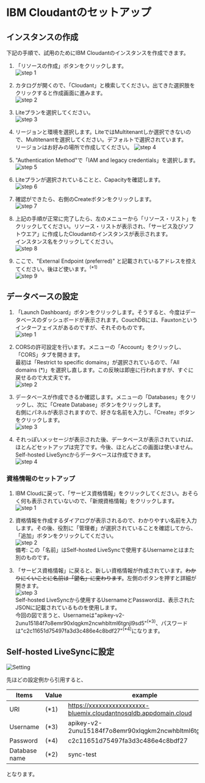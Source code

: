 # IBM Cloudantのセットアップ

## インスタンスの作成
下記の手順で、試用のためにIBM Cloudantのインスタンスを作成できます。


1. 「リソースの作成」ボタンをクリックします。  
   ![step 1](../instruction_images/cloudant_1.png)

1. カタログが開くので、「Cloudant」と検索してください。出てきた選択肢をクリックすると作成画面に進みます。  
   ![step 2](../instruction_images/cloudant_2.png)

1. Liteプランを選択してください。  
   ![step 3](../instruction_images/cloudant_3.png)

1. リージョンと環境を選択します。LiteではMultitenantしか選択できないので、Multitenantを選択してください。デフォルトで選択されています。  
リージョンはお好みの場所で作成してください。
![step 4](../instruction_images/cloudant_4.png) 

3. "Authentication Method"で「IAM and legacy credentials」を選択します。  
![step 5](../instruction_images/cloudant_5.png)

4. Liteプランが選択されていることと、Capacityを確認します。  
   ![step 6](../instruction_images/cloudant_6.png)

5. 確認ができたら、右側のCreateボタンをクリックします。  
   ![step 7](../instruction_images/cloudant_7.png)

6. 上記の手順が正常に完了したら、左のメニューから「リソース・リスト」をクリックしてください。リソース・リストが表示され、「サービス及びソフトウエア」に作成したCloudantのインスタンスが表示されます。  
インスタンス名をクリックしてください。  
   ![step 8](../instruction_images/cloudant_8.png)

7. ここで、"External Endpoint (preferred)" と記載されているアドレスを控えてください。後ほど使います。<sup>(\*1)</sup>  
![step 9](../instruction_images/cloudant_9.png)

## データベースの設定

1. 「Launch Dashboard」ボタンをクリックします。そうすると、今度はデータベースのダッシュボードが表示されます。CouchDBには、Fauxtonというインターフェイスがあるのですが、それそのものです。  
    ![step 1](../instruction_images/couchdb_1.png)

1.  CORSの許可設定を行います。メニューの「Account」をクリックし、「CORS」タブを開きます。  
最初は「Restrict to specific domains」が選択されているので、「All domains (\*)」を選択し直します。この反映は即座に行われますが、すぐに戻せるので大丈夫です。  
    ![step 2](../instruction_images/couchdb_2.png)

1. データベースが作成できるか確認します。メニューの「Databases」をクリックし、次に「Create Database」ボタンをクリックします。  
右側にパネルが表示されますので、好きな名前を入力し、「Create」ボタンをクリックします。  
    ![step 3](../instruction_images/couchdb_3.png)

1.  それっぽいメッセージが表示された後、データベースが表示されていれば、ほとんどセットアップは完了です。今後、ほとんどこの画面は使いません。Self-hosted LiveSyncからデータベースは作成できます。  
    ![step 4](../instruction_images/couchdb_4.png)

### 資格情報のセットアップ

1. IBM Cloudに戻って、「サービス資格情報」をクリックしてください。おそらく何も表示されていないので、「新規資格情報」をクリックします。  
    ![step 1](../instruction_images/credentials_1.png)

1.  資格情報を作成するダイアログが表示されるので、わかりやすい名前を入力します。その後、役割に「管理者」が選択されていることを確認してから、「追加」ボタンをクリックしてください。  
    ![step 2](../instruction_images/credentials_2.png)  
    備考: この「名前」はSelf-hosted LiveSyncで使用するUsernameとはまた別のものです。

1. 「サービス資格情報」に戻ると、新しい資格情報が作成されています。~~わかりにくいことに名前は「鍵名」に変わります~~。左側のボタンを押すと詳細が開きます。  
    ![step 3](../instruction_images/credentials_3.png)  
    Self-hosted LiveSyncから使用するUsernameとPasswordは、表示されたJSONに記載されているものを使用します。  
	今回の図で言うと、Usernameは"apikey-v2-2unu15184f7o8emr90xlqgkm2ncwhbltml6tgnjl9sd5"<sup>(\*3)</sup>、パスワードは"c2c11651d75497fa3d3c486e4c8bdf27"<sup>(\*4)</sup>になります。

## Self-hosted LiveSyncに設定

![Setting](../images/remote_db_setting.png)

先ほどの設定例から引用すると、

| Items               | Value                            | example                                                                     |
| ------------------- | -------------------------------- | --------------------------------------------------------------------------- |
| URI | (\*1) | https://xxxxxxxxxxxxxxxxx-bluemix.cloudantnosqldb.appdomain.cloud |
| Username    | (\*3)                            | apikey-v2-2unu15184f7o8emr90xlqgkm2ncwhbltml6tgnjl9sd5                      |
| Password    | (\*4)                            | c2c11651d75497fa3d3c486e4c8bdf27                                            |
| Database name    | (\*2)                            | sync-test                                            |

となります。
